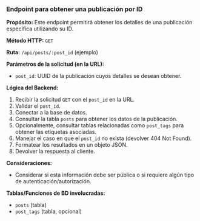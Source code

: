 ### Endpoint para obtener una publicación por ID

**Propósito:** Este endpoint permitirá obtener los detalles de una publicación específica utilizando su ID.

**Método HTTP:** `GET`

**Ruta:** `/api/posts/:post_id` (ejemplo)

**Parámetros de la solicitud (en la URL):**
-   `post_id`: UUID de la publicación cuyos detalles se desean obtener.

**Lógica del Backend:**
1.  Recibir la solicitud `GET` con el `post_id` en la URL.
2.  Validar el `post_id`.
3.  Conectar a la base de datos.
4.  Consultar la tabla `posts` para obtener los datos de la publicación.
5.  Opcionalmente, consultar tablas relacionadas como `post_tags` para obtener las etiquetas asociadas.
6.  Manejar el caso en que el `post_id` no exista (devolver 404 Not Found).
7.  Formatear los resultados en un objeto JSON.
8.  Devolver la respuesta al cliente.

**Consideraciones:**
-   Considerar si esta información debe ser pública o si requiere algún tipo de autenticación/autorización.

**Tablas/Funciones de BD involucradas:**
-   `posts` (tabla)
-   `post_tags` (tabla, opcional)